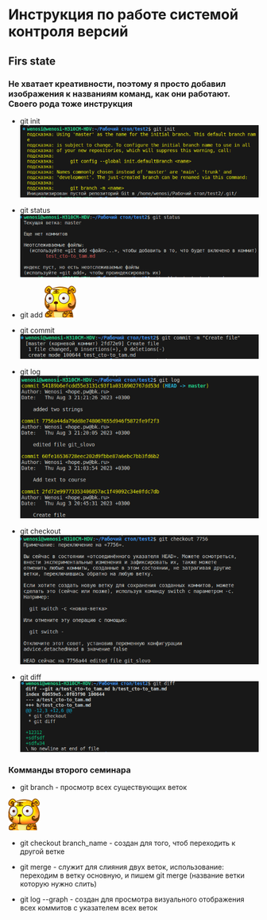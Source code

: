 # Инструкция по работе системой контроля версий

## Firs state

### Не хватает креативности, поэтому я просто добавил изображения к названиям команд, как они работают. Своего рода тоже инструкция

* git init
![img/init.png](img/init.png)
* git stаtus
![img/status.png](img/status.png)
* git add
![куда-то пропал, поэтому глазки](img/2_005.gif)
* git commit
![img/commit.png](img/commit.png)

* git log
![img/log.png](img/log.png)
* git checkout
![img/checkout.png](img/checkout.png)
* git diff
![img/diff.png](img/diff.png)

### Комманды второго семинара

* git branch - просмотр всех существующих веток

![name png](img/2_005.gif)

* git checkout branch_name - создан для того, чтоб переходить к другой ветке

* git merge - служит для слияния двух веток, использование:
переходим в ветку основную, и пишем git merge (название ветки которую нужно слить)

* git log --graph - создан для просмотра визуального отображения всех коммитов с указателем всех веток
